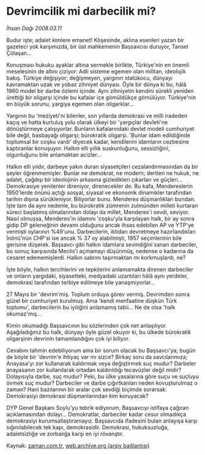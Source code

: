 # Devrimcilik mi darbecilik mi?

*İhsan Dağı 2008.03.11*

<tr><td class="metin" colspan="2" style="padding-top: 20px; padding-left: 5px; padding-right: 10px;">Budur işte; adalet kimlere emanet! Köşesinde, aklına esenleri yazan bir gazeteci yok karşımızda, bir üst mahkemenin Başsavcısı duruyor, Tansel Çölaşan...</td></tr><tr><td class="metin" colspan="2" style="padding-top: 20px; padding-left: 5px; padding-right: 10px;"><p>Konuşması hukuku ayaklar altına sermekle birlikte, Türkiye'nin en önemli meselesinin de altını çiziyor: Adli sisteme egemen olan militan, ideolojik bakış. Türkiye değişiyor; değişmeyen, yargının statükocu, dünyayı kavramaktan uzak ve yobaz zihniyet dünyası. Öyle bir dünya ki bu, hâlâ 1960 model bir darbe özlemi içinde. Aynı zihniyetin kendini sürekli yeniden ürettiği bir oligarşi içinde bu kafalar içe gömüldükçe gömülüyor. Türkiye'nin en büyük sorunu, yargıya egemen olan oligarklar...
<p>Yargının bu 'meziyeti'ni bilenler, son yıllarda demokrasi ve milli iradeden kaçış ve hatta kurtuluş yolu olarak ülkeyi bir 'yargıçlar devleti'ne dönüştürmeye çalışıyorlar. Bunların kafalarındaki devlet modeli cumhuriyet bile değil, basbayağı oligarşi; bürokratik oligarşi.  'Bunlar idam edildiğinde toplumsal bir coşku vardı' diyecek kadar, kendilerini idamların cezbesine kaptıranlar konuşuyor. Halkın elli yıllık suskunluğunu, sessizliğini, olgunluğunu bile anlamaktan acizler... <p>Halkın elli yıldır, darbeye yakın duran siyasetçileri cezalandırmasından da bir şeyler öğrenmemişler.
Bunlar ne demokrat, ne modern; dertleri ne hukuk, ne adalet, çağdışı bir ideolojinin arkasına gizledikleri çıkarları ve güçleri... Demokrasiye yenilenler direniyor, direnecekler de. Bu kafa, Mendereslerin 1950'lerde önünü açtığı sosyal, siyasal ve ekonomik dinamikler tarafından tarihin dışına sürükleniyor. Biliyorlar bunu. Menderes düşmanlıkları bundan. İşte tam da aynı nedenle, bu bürokratik zümrenin zulmünden milleti kurtaran süreci başlatmış olmalarından dolayı da millet, Menderes'i sevdi, seviyor. Nasıl olmuşsa, Menderes'in idamını 'coşku'yla karşılayan halk, bir ay sonra gidip DP geleneğinin devamı olduğunu ancak ihsas edebilen AP ve YTP'ye vermişti oylarının %49'unu. Darbecilerin, iktidarı devretmeye hazırlandıkları İnönü'nün CHP'si ise ancak % 37 oy alabilmişti, 1957 seçimlerinin bile gerisine düşerek. Başsavcı gibi halkın idamlara sevindiğini sanan darbeciler, bu sonuç karşısında Meclis'i açmamayı düşünmüş, nedense o kadarına da cesaret edememişlerdi. Halkın sabrını taşırmaktan mı korkmuşlardı, ne?
<p>İşte böyle, halkın tercihlerini ve tepkilerini anlamamakta direnen darbeciler ve onların yargıdaki, siyasetteki, medyadaki uzantıları hâlâ aynı yerdeler, demokrasi tarafından terbiye edilmeye bile yanaşmıyorlar...
<p>27 Mayıs bir 'devrim'miş. Toplum orduya görev vermiş. Devrimden sonra güzel bir cumhuriyet kurulmuş. Ama 'kendi menfaatine düşkün Türk toplumu', darbecilerin bu iyiliğini anlamamış tabii... Ne de olsa 'halk okumaz'mış...
<p>Kimin okumadığı Başsavcının bu sözlerinden çok net anlaşılıyor. Aşağıladığınız bu halk, dünyayı öyle güzel okuyor ki, bu ülkede bürokratik oligarşinin devrinin tamamlandığını çok iyi biliyor.
<p>Cevabını tahmin edebiliyorum ama bir sorum olacak bu Başsavcı'ya; bugün de böyle bir 'devrim'e ihtiyaç var mı sizce? Birkaç soru da savcılarımıza; Anayasa'yı zor kullanarak kaldırmak veya değiştirmek suç mudur? Darbeler anayasanın zor kullanılarak ortadan kaldırıldığı tecavüzler değil midir? Dolayısıyla darbe, suç mudur? Peki, bu ülke yasalarına göre suçu ve suçluyu övmek suç mudur? Darbeciler ve darbe çığırtkanları neden kovuşturulmaz o zaman? Hani bazılarının bir aralar çok sevdiği biçimde sorarsak: Demokrasiyi demokrasi düşmanlarından kim koruyacak?
<p>DYP Genel Başkanı Soylu'yu tebrik ediyorum, Başsavcıyı istifaya çağıran açıklamasından dolayı... Demokratlar, darbeciler kadar cesur olmadıkça demokrasiyi kurumsallaştıramayız. Başsavcıda ifadesini bulan anlayışa karşı sığınılabilecek tek kapı, demokrasidir. Demokrasi, hukuksuzluğa, adaletsizliğe ve zorbalığa karşı en iyi rövanştır.<br/></p></p></p></p></p></p></p></p></td></tr>

Kaynak: [zaman.com.tr](http://zaman.com.tr/yazar.do?yazino=663010), [web.archive.org (arşiv bağlantısı)](http://web.archive.org/web/20080418095703/http://www.zaman.com.tr:80/yazar.do?yazino=663010)
